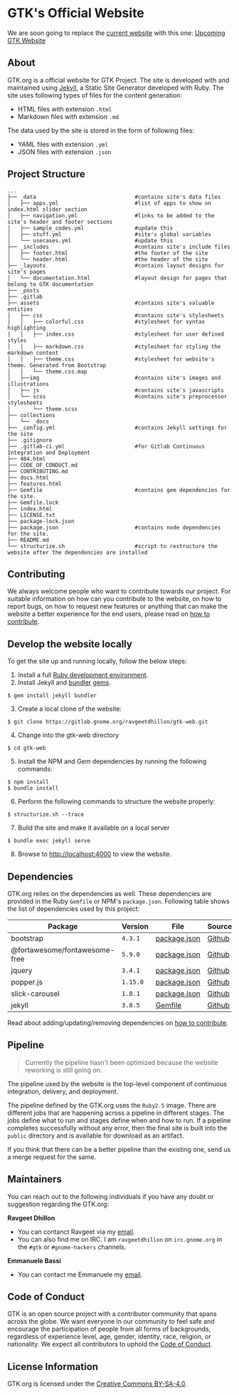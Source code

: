 # GTK's Official Website

We are soon going to replace the [current website](https://gtk.org) with this one: [Upcoming GTK Website](https://ravgeetdhillon.pages.gitlab.gnome.org/gtk-web)

## About

GTK.org is a official website for GTK Project. The site is developed with and maintained using [Jekyll][official-jekyll], a Static Site Generator developed with Ruby. The site uses following types of files for the content generation:
* HTML files with extension `.html`
* Markdown files with extension `.md`

The data used by the site is stored in the form of following files:
* YAML files with extension `.yml`
* JSON files with extension `.json`

## Project Structure

    ...
    ├── _data                               #contains site's data files
    │   ├── apps.yml                        #list of apps to show on index.html slider section
    │   ├── navigation.yml                  #links to be added to the site's header and footer sections
    │   ├── sample_codes.yml                #update this
    │   ├── stuff.yml                       #site's global variables
    │   └── usecases.yml                    #update this
    ├── _includes                           #contains site's include files
    │   ├── footer.html                     #the footer of the site
    │   └── header.html                     #the header of the site
    ├── _layouts                            #contains layout designs for site's pages
    │   └── documentation.html              #layout design for pages that belong to GTK documentation
    ├── _posts
    ├── .gitlab
    ├── assets                              #contains site's valuable entities
    │   ├── css                             #contains site's stylesheets
    │   │   ├── colorful.css                #stylesheet for syntax highlighting
    │   │   ├── index.css                   #stylesheet for user defined styles
    │   │   ├── markdown.css                #stylesheet for styling the markdown content
    │   │   ├── theme.css                   #stylesheet for website's theme. Generated from Bootstrap
    │   │   └── theme.css.map
    │   ├──img                              #contains site's images and illustrations
    │   ├── js                              #contains site's javascripts
    │   └── scss                            #contains site's preprocessor stylesheets
    │       └── theme.scss
    ├── collections
    │   └── _docs
    ├── _config.yml                         #contains Jekyll settings for the site
    ├── .gitignore
    ├── .gitlab-ci.yml                      #for Gitlab Continuous Integration and Deployment
    ├── 404.html
    ├── CODE_OF_CONDUCT.md
    ├── CONTRIBUTING.md
    ├── docs.html
    ├── features.html
    ├── Gemfile                             #contains gem dependencies for the site.
    ├── Gemfile.lock
    ├── index.html
    ├── LICENSE.txt
    ├── package-lock.json
    ├── package.json                        #contains node dependencies for the site.
    ├── README.md
    └── structurize.sh                      #script to restructure the website after the dependencies are installed

## Contributing

We always welcome people who want to contribute towards our project. For suitable information on how can you contribute to the website, on how to report bugs, on how to request new features or anything that can make the website a better experience for the end users, please read on [how to contribute][contributing].

## Develop the website locally

To get the site up and running locally, follow the below steps:

1. Install a full [Ruby development environment](https://jekyllrb.com/docs/installation/).
2. Install Jekyll and [bundler](https://jekyllrb.com/docs/ruby-101/#bundler) [gems](https://jekyllrb.com/docs/ruby-101/#gems).
```
$ gem install jekyll bundler
```
3. Create a local clone of the website:
```
$ git clone https://gitlab.gnome.org/ravgeetdhillon/gtk-web.git
```
4. Change into the gtk-web directory
```
$ cd gtk-web
```
5. Install the NPM and Gem dependencies by running the following commands:
```
$ npm install
$ bundle install
```
6. Perform the following commands to structure the website properly:
```
$ structurize.sh --trace
```
7. Build the site and make it available on a local server
```
$ bundle exec jekyll serve
```
8. Browse to [http://localhost:4000](http://localhost:4000) to view the website.

## Dependencies

GTK.org relies on the dependencies as well. These dependencies are provided in the Ruby `Gemfile` or NPM's `package.json`. Following table shows the list of dependencies used by this project:

Package | Version | File | Source
--- | --- | --- | ---
bootstrap | `4.3.1` | [package.json][package.json] | [Github](https://github.com/twbs/bootstrap)
@fortawesome/fontawesome-free | `5.9.0` | [package.json][package.json] | [Github](https://github.com/FortAwesome/Font-Awesome)
jquery | `3.4.1` | [package.json][package.json] | [Github](https://github.com/jquery/jquery)
popper.js | `1.15.0` | [package.json][package.json] | [Github](https://github.com/FezVrasta/popper.js)
slick-carousel | `1.8.1` | [package.json][package.json] | [Github](https://github.com/kenwheeler/slick)
jekyll | `3.8.5` | [Gemfile][Gemfile] | [Github](https://github.com/jekyll/jekyll/)

Read about adding/updating/removing dependencies on [how to contribute](CONTRIBUTING.MD#addingupdatingremoving-dependencies).

## Pipeline

> Currently the pipeline hasn't been optimized because the website reworking is still going on.

The pipeline used by the website is the top-level component of continuous integration, delivery, and deployment.

The pipeline defined by the GTK.org uses the `Ruby2.5` image. There are different jobs that are happening across a pipeline in different stages. The jobs define what to run and stages define when and how to run. If a pipeline completes successfully without any error, then the final site is built into the `public` directory and is available for download as an artifact.

If you think that there can be a better pipeline than the existing one, send us a merge request for the same.

## Maintainers

You can reach out to the following individuals if you have any doubt or suggestion regarding the GTK.org:

**Ravgeet Dhillon**
* You can contanct Ravgeet via my [email](mailto:ravgeetdhillon@gmail.com).
* You can also find me on IRC. I am `ravgeetdhillon` on `irc.gnome.org` in the `#gtk` or
  `#gnome-hackers` channels.

**Emmanuele Bassi**
* You can contact me Emmanuele my [email](mailto:ebassi@gnome.org).

## Code of Conduct

GTK is an open source project with a contributor community that spans across the globe. We want everyone in our community to feel safe and encourage the participation of people from all forms of backgrounds, regardless of experience level, age, gender, identity, race, religion, or nationality.
We expect all contributors to uphold the [Code of Conduct][code-of-conduct].

## License Information

GTK.org is licensed under the [Creative Commons BY-SA-4.0][license].

<!-- markdown variables -->
[contributing]: CONTRIBUTING.MD
[code-of-conduct]: CODE_OF_CONDUCT.MD
[official-jekyll]: https://jekyllrb.com
[package.json]: package.json
[Gemfile]: Gemfile
[license]: LICENSE.txt